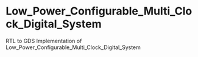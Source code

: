 # Low_Power_Configurable_Multi_Clock_Digital_System
RTL to GDS Implementation of Low_Power_Configurable_Multi_Clock_Digital_System
